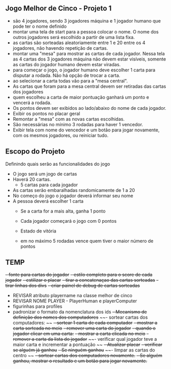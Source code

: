 ## Jogo Melhor de Cinco - Projeto 1 

- são 4 jogadores, sendo 3 jogadores máquina e 1 jogador humano que pode ter o nome definido
- montar uma tela de start para a pessoa colocar o nome. O nome dos outros jogadores será escolhido a partir de uma lista fixa.
- as cartas são sorteadas aleatoriamente entre 1 e 20 entre os 4 jogadores, não havendo repetição de cartas.
- montar uma "mesa" para mostrar as cartas de cada jogador. Nessa tela as 4 cartas dos 3 jogadores máquina não devem estar visíveis, somente as cartas do jogador humano devem estar viradas.
- para começar o jogo, o jogador humano deve escolher 1 carta para disputar a rodada. Não há opção de trocar a carta.
- ao selecionar a carta todas vão para a "mesa central".
- As cartas que foram para a mesa central devem ser retiradas das cartas dos jogadores
- quem escolheu a carta de maior pontuação ganhará um ponto e vencerá a rodada. 
- Os pontos devem ser exibidos ao lado/abaixo do nome de cada jogador.
- Exibir os pontos no placar geral
- Remontar a "mesa" com as novas cartas escolhidas.
- São necessárias no mínimo 3 rodadas para haver 1 vencedor. 
- Exibir tela com nome do vencedor e um botão para jogar novamente, com os mesmos jogadores, ou reiniciar tudo.

## Escopo do Projeto

Definindo quais serão as funcionalidades do jogo

- O jogo será um jogo de cartas
- Haverá 20 cartas.
    - 5 cartas para cada jogador
- As cartas serão embaralhadas randomicamente de 1 a 20
- No começo do jogo o jogador deverá informar seu nome
- A pessoa deverá escolher 1 carta
  - Se a carta for a mais alta, ganha 1 ponto
  - Cada jogador começará o jogo com 0 pontos
  
  - Estado de vitória
  - em no máximo 5 rodadas vence quem tiver o maior número de pontos


## TEMP
~~- fonte para cartas do jogador~~
~~- estilo completo para o score de cada jogador~~
~~- estilizar o placar~~
~~- tirar a concatenaçao das cartas sorteadas~~
~~- tirar linhas dos divs~~
~~- criar painel de debug de cartas sorteadas~~
- REVISAR atributo playername na classe melhor de cinco
- REVISAR NOME PLAYER - PlayerHuman e playerComputer
- figurinhas para profiles
- padronizar o formato da nomenclatura dos ids
~~- Mecanismo de definição dos nomes dos computadores~~
~~- sortear cartas dos computadores: ~~
  ~~- sortear 1 carta de cada computador~~
  ~~- mostrar a carta sorteada no meio~~
  ~~- remover uma carta do jogador~~
~~- quando o jogador clicar em uma carta:~~
  ~~- mostrar a carta clicada no meio~~
  ~~- remover a carta da lista do jogador~~
  ~~- verificar qual jogador teve a maior carta e incrementar a pontuação ~~
  ~~- Atualizar placar~~
  ~~- verificar se alguém já ganhou~~
  ~~- Se ninguém ganhou~~
    ~~- limpar as cartas do centro ~~
    ~~- sortear cartas dos computadores novamente.~~
  ~~- Se alguém ganhou, mostrar o resultado e um botão para jogar novamente.~~